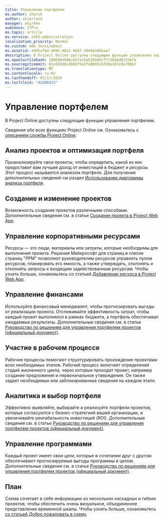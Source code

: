 ```yaml
---
title: Управление портфелем
ms.author: sharik
author: skjerland
manager: mnirkhe
audience: ITPro
ms.topic: article
ms.service: o365-administration
localization_priority: Normal
ms.custom: Adm_ServiceDesc
ms.assetid: d9d5afbd-4045-4821-9d47-3949d3dbbaa7
description: В Project Online доступны следующие функции управления портфелем.
ms.openlocfilehash: 190680e99bc65fa16b5269462f7c50abd8233efa
ms.sourcegitcommit: 83c602d9c498df5a2fe0095c6fb0a267c8a708b7
ms.translationtype: MT
ms.contentlocale: ru-RU
ms.lasthandoff: 03/17/2020
ms.locfileid: "42688423"
---
```

# <a name="portfolio-management"></a>Управление портфелем

В Project Online доступны следующие функции управления портфелем.
  
Сведения обо всех функциях Project Online см. Ознакомьтесь с [описанием службы Project Online](project-online-service-description.md).
  
## <a name="analyze-projects-and-optimize-portfolio"></a>Анализ проектов и оптимизация портфеля

Проанализируйте свои проекты, чтобы определить, какой из них предоставит вам лучший доход от инвестиций в бюджет и ресурсы. Этот процесс называется анализом портфеля. Для получения дополнительных сведений см раздел [Использование диаграммы анализа портфеля](https://go.microsoft.com/fwlink/?LinkID=823665&amp;clcid=0x409).
  
## <a name="create-and-edit-projects"></a>Создание и изменение проектов

Возможность создания проектов различными способами. Дополнительные сведения см. в статье [Создание проекта в Project Web App](https://go.microsoft.com/fwlink/?LinkID=746895&amp;clcid=0x409).
  
## <a name="enterprise-resource-management"></a>Управление корпоративными ресурсами

Ресурсы — это люди, материалы или затраты, которые необходимы для выполнения проекта. Решения Майкрософт для страниц в списке страниц "PPM" позволяют руководителям ресурсов управлять пулом ресурсов, планировать его емкость, а также утверждать, отклонять и отклонять запросы к входящим задействованным ресурсам. Чтобы узнать больше, ознакомьтесь со статьей [Добавление ресурса в Project Web App](https://go.microsoft.com/fwlink/p/?LinkId=271320).
  
## <a name="financial-management"></a>Управление финансами

Используйте финансовый менеджмент, чтобы прогнозировать выгоды от реализации проекта. Отслеживайте эффективность затрат, чтобы каждый проект выполнялся в рамках бюджета, а портфель обеспечивал ожидаемые результаты. Дополнительные сведения см. в статье [Руководство по решениям для управления портфелем проектов (официальный документ)](https://go.microsoft.com/fwlink/p/?LinkId=402633).
  
## <a name="participate-in-workflow"></a>Участие в рабочем процессе

Рабочие процессы помогают структурировать прохождение проектами всех необходимых этапов. Рабочий процесс включает определения стадий жизненного цикла, через которые проходит проект, например создание предложения и первоначальное утверждение. Он также задает необходимые или заблокированные сведения на каждом этапе.
  
## <a name="portfolio-analytics-and-selection"></a>Аналитика и выбор портфеля

Эффективно выявляйте, выбирайте и реализуйте портфели проектов, которые согласуются с бизнес-стратегией вашей организации, и увеличивайте рентабельность инвестиций (ROI). Дополнительные сведения см. в статье [Руководство по решениям для управления портфелем проектов (официальный документ)](https://go.microsoft.com/fwlink/p/?LinkId=402633).
  
## <a name="program-management"></a>Управление программами

Каждый проект имеет свои цели, которые в сочетании друг с другом обеспечивают прогнозируемые выгоды программы в целом. Дополнительные сведения см. в статье [Руководство по решениям для управления портфелем проектов (официальный документ)](https://go.microsoft.com/fwlink/p/?LinkId=402633).
  
## <a name="roadmap"></a>План

Схема сочетает в себе информацию из нескольких каскадных и гибких проектов, чтобы обеспечить очень визуальное, объединенное представление временной шкалы. Чтобы узнать больше, ознакомьтесь [со статьей Добро пожаловать в схему](https://support.office.com/article/video-welcome-to-roadmap-57764149-51b8-468f-a50d-9ea6a4fd835a).

